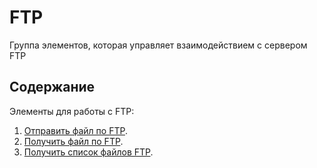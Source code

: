 # FTP

&#x20;Группа элементов, которая управляет взаимодействием с сервером FTP

## Содержание

Элементы для работы с FTP:

1. [Отправить файл по FTP](https://docs.primo-rpa.ru/primo-rpa/g_elements/el_basic/els_network/els_ftp/el_ftp_send).
2. [Получить файл по FTP](https://docs.primo-rpa.ru/primo-rpa/g_elements/el_basic/els_network/els_ftp/el_ftp_getfile).
3. [Получить список файлов FTP](https://docs.primo-rpa.ru/primo-rpa/g_elements/el_basic/els_network/els_ftp/el_ftp_getfile).
